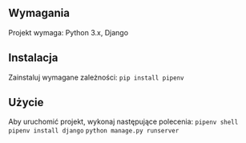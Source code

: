## Wymagania

Projekt wymaga:
Python 3.x,
Django


## Instalacja

Zainstaluj wymagane zależności:
    ```
    pip install pipenv
    ```

## Użycie

Aby uruchomić projekt, wykonaj następujące polecenia:
    ```
    pipenv shell
    ```
    ```
    pipenv install django
    ```
    ```
    python manage.py runserver
    ```

